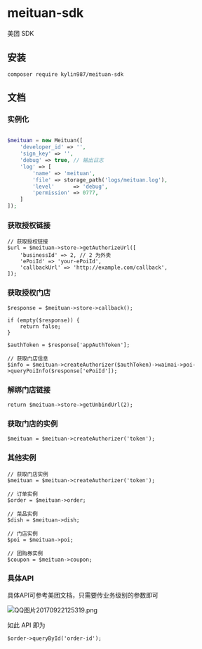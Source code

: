 # meituan-sdk
美团 SDK

## 安装

`composer require kylin987/meituan-sdk`

## 文档

### 实例化

```php

$meituan = new Meituan([
    'developer_id' => '',
    'sign_key' => '',
    'debug' => true, // 输出日志
    'log' => [
        'name' => 'meituan',
        'file' => storage_path('logs/meituan.log'),
        'level'      => 'debug',
        'permission' => 0777,
    ]
]);
```

### 获取授权链接

```
// 获取授权链接
$url = $meituan->store->getAuthorizeUrl([
    'businessId' => 2, // 2 为外卖
    'ePoiId' => 'your-ePoiId',
    'callbackUrl' => 'http://example.com/callback',
]);
```

### 获取授权门店

```
$response = $meituan->store->callback();

if (empty($response)) {
    return false;
}

$authToken = $response['appAuthToken'];

// 获取门店信息
$info = $meituan->createAuthorizer($authToken)->waimai->poi->queryPoiInfo($response['ePoiId']);
```

### 解绑门店链接

```
return $meituan->store->getUnbindUrl(2);
```

### 获取门店的实例

```
$meituan = $meituan->createAuthorizer('token');
```

### 其他实例

```
// 获取门店实例
$meituan = $meituan->createAuthorizer('token');

// 订单实例
$order = $meituan->order;

// 菜品实例
$dish = $meituan->dish;

// 门店实例
$poi = $meituan->poi;

// 团购券实例
$coupon = $meituan->coupon;

```

### 具体API

具体API可参考美团文档，只需要传业务级别的参数即可

![QQ图片20170922125319.png](https://i.loli.net/2017/09/22/59c497680b28c.png)

如此 API 即为

```
$order->queryById('order-id');
```

